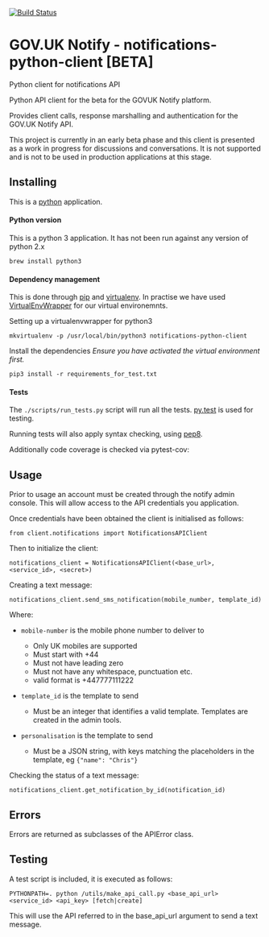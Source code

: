 [![Build Status](https://api.travis-ci.org/alphagov/notifications-python-client.svg?branch=master)](https://api.travis-ci.org/alphagov/notifications-python-client.svg?branch=master)


# GOV.UK Notify - notifications-python-client [BETA]
Python client for notifications API

Python API client for the beta for the GOVUK Notify platform.

Provides client calls, response marshalling and authentication for the GOV.UK Notify API.

This project is currently in an early beta phase and this client is presented as a work in progress
for discussions and conversations. It is not supported and is not to be used in production applications
at this stage.

## Installing

This is a [python](https://www.python.org/) application.

#### Python version
This is a python 3 application. It has not been run against any version of python 2.x

    brew install python3

#### Dependency management

This is done through [pip](pip.readthedocs.org/) and [virtualenv](https://virtualenv.readthedocs.org/en/latest/). In practise we have used
[VirtualEnvWrapper](http://virtualenvwrapper.readthedocs.org/en/latest/command_ref.html) for our virtual environemnts.

Setting up a virtualenvwrapper for python3

    mkvirtualenv -p /usr/local/bin/python3 notifications-python-client


Install the dependencies *Ensure you have activated the virtual environment first.*

    pip3 install -r requirements_for_test.txt

#### Tests

The `./scripts/run_tests.py` script will run all the tests. [py.test](http://pytest.org/latest/) is used for testing.

Running tests will also apply syntax checking, using [pep8](https://www.python.org/dev/peps/pep-0008/).

Additionally code coverage is checked via pytest-cov:


## Usage


Prior to usage an account must be created through the notify admin console. This will allow access to the API credentials you application.


Once credentials have been obtained the client is initialised as follows:

    from client.notifications import NotificationsAPIClient

Then to initialize the client:

    notifications_client = NotificationsAPIClient(<base_url>, <service_id>, <secret>)

Creating a text message:

    notifications_client.send_sms_notification(mobile_number, template_id)

Where:

* `mobile-number` is the mobile phone number to deliver to
    * Only UK mobiles are supported
    * Must start with +44
    * Must not have leading zero
    * Must not have any whitespace, punctuation etc.
    * valid format is +447777111222

* `template_id` is the template to send
    * Must be an integer that identifies a valid template. Templates are created
      in the admin tools.

* `personalisation` is the template to send
    * Must be a JSON string, with keys matching the placeholders in the
      template, eg `{"name": "Chris"}`


Checking the status of a text message:

    notifications_client.get_notification_by_id(notification_id)


## Errors

Errors are returned as subclasses of the APIError class.


## Testing

A test script is included, it is executed as follows:

    PYTHONPATH=. python /utils/make_api_call.py <base_api_url> <service_id> <api_key> [fetch|create]

This will use the API referred to in the base_api_url argument to send a text message.
